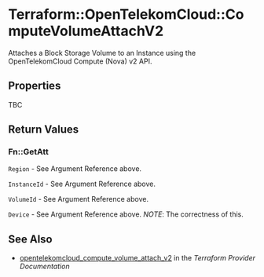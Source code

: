 # Terraform::OpenTelekomCloud::ComputeVolumeAttachV2

Attaches a Block Storage Volume to an Instance using the OpenTelekomCloud
Compute (Nova) v2 API.

## Properties

TBC

## Return Values

### Fn::GetAtt

`Region` - See Argument Reference above.

`InstanceId` - See Argument Reference above.

`VolumeId` - See Argument Reference above.

`Device` - See Argument Reference above. _NOTE_: The correctness of this.

## See Also

* [opentelekomcloud_compute_volume_attach_v2](https://www.terraform.io/docs/providers/opentelekomcloud/r/compute_volume_attach_v2.html) in the _Terraform Provider Documentation_